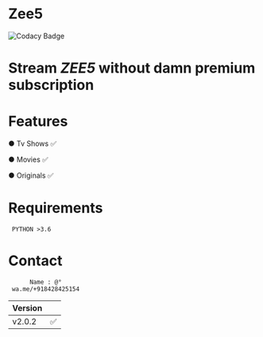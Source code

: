 # Zee5
![Codacy Badge](https://api.codacy.com/project/badge/Grade/fcbc4bb229fc4c4bab285e23552cbe61)

# Stream *ZEE5* without damn premium subscription

# Features

  ● Tv Shows ✅
  
  ● Movies ✅ 
  
  ● Originals ✅
  
# Requirements

     PYTHON >3.6
  
# Contact

          Name : @°
     wa.me/+918428425154

| Version |          |
| ------- |----------|
| v2.0.2  |    ✅    |
